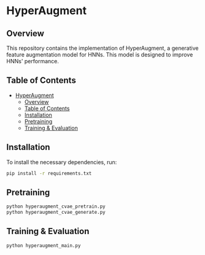 # HyperAugment

## Overview
This repository contains the implementation of HyperAugment, a generative feature augmentation model for HNNs. This model is designed to improve HNNs' performance.

## Table of Contents
- [HyperAugment](#hyperaugment)
  - [Overview](#overview)
  - [Table of Contents](#table-of-contents)
  - [Installation](#installation)
  - [Pretraining](#pretraining)
  - [Training \& Evaluation](#training--evaluation)


## Installation
To install the necessary dependencies, run:

```bash
pip install -r requirements.txt
```

## Pretraining
```bash
python hyperaugment_cvae_pretrain.py
python hyperaugment_cvae_generate.py
```

## Training & Evaluation
```bash
python hyperaugment_main.py
```
